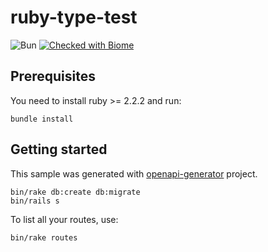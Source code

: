 # ruby-type-test

![Bun](https://img.shields.io/badge/Bun-%23000000.svg?style=flat&logo=bun&logoColor=white)
[![Checked with Biome](https://img.shields.io/badge/Checked_with-Biome-60a5fa?style=flat&logo=biome)](https://biomejs.dev)

## Prerequisites
You need to install ruby >= 2.2.2 and run:

```
bundle install
```

## Getting started

This sample was generated with [openapi-generator](https://github.com/openapitools/openapi-generator) project.

```
bin/rake db:create db:migrate
bin/rails s
```

To list all your routes, use:

```
bin/rake routes
```
